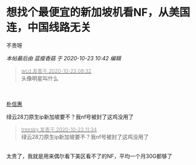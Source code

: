 # 想找个最便宜的新加坡机看NF，从美国连，中国线路无关


不贵呀

<i class="pstatus"> 本帖最后由 蓝瘦香菇 于 2020-10-23 10:42 编辑 </i><br />
<div class="quote"><blockquote><font size="2"><a href="https://www.hostloc.com/forum.php?mod=redirect&amp;goto=findpost&amp;pid=9339247&amp;ptid=757380" target="_blank"><font color="#999999">wcd 发表于 2020-10-23 08:32</font></a></font><br />
头像明星叫什么</blockquote></div><br />
<br />
<u><a href="https://www.instagram.com/ssinz7/" target="_blank">朴信惠</a></u>

绿云28刀原生ip新加坡要不？我nf号被封了这鸡没用了

<div class="quote"><blockquote><font size="2"><a href="https://www.hostloc.com/forum.php?mod=redirect&amp;goto=findpost&amp;pid=9340225&amp;ptid=757380" target="_blank"><font color="#999999">treesky 发表于 2020-10-23 11:34</font></a></font><br />
绿云28刀原生ip新加坡要不？我nf号被封了这鸡没用了</blockquote></div><br />
太贵了，我就是用来偶尔看下美区看不了的NF，平均一个月30G都够了
